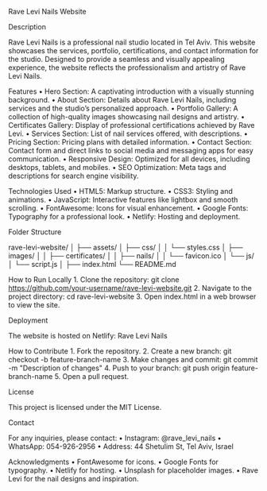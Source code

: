 Rave Levi Nails Website

Description

Rave Levi Nails is a professional nail studio located in Tel Aviv. This website showcases the services, portfolio, certifications, and contact information for the studio. Designed to provide a seamless and visually appealing experience, the website reflects the professionalism and artistry of Rave Levi Nails.

Features
	•	Hero Section: A captivating introduction with a visually stunning background.
	•	About Section: Details about Rave Levi Nails, including services and the studio’s personalized approach.
	•	Portfolio Gallery: A collection of high-quality images showcasing nail designs and artistry.
	•	Certificates Gallery: Display of professional certifications achieved by Rave Levi.
	•	Services Section: List of nail services offered, with descriptions.
	•	Pricing Section: Pricing plans with detailed information.
	•	Contact Section: Contact form and direct links to social media and messaging apps for easy communication.
	•	Responsive Design: Optimized for all devices, including desktops, tablets, and mobiles.
	•	SEO Optimization: Meta tags and descriptions for search engine visibility.

Technologies Used
	•	HTML5: Markup structure.
	•	CSS3: Styling and animations.
	•	JavaScript: Interactive features like lightbox and smooth scrolling.
	•	FontAwesome: Icons for visual enhancement.
	•	Google Fonts: Typography for a professional look.
	•	Netlify: Hosting and deployment.

Folder Structure

rave-levi-website/
│
├── assets/
│   ├── css/
│   │   └── styles.css
│   ├── images/
│   │   ├── certificates/
│   │   ├── nails/
│   │   └── favicon.ico
│   └── js/
│       └── script.js
│
├── index.html
└── README.md

How to Run Locally
	1.	Clone the repository:
git clone https://github.com/your-username/rave-levi-website.git
	2.	Navigate to the project directory:
cd rave-levi-website
	3.	Open index.html in a web browser to view the site.

Deployment

The website is hosted on Netlify: Rave Levi Nails

How to Contribute
	1.	Fork the repository.
	2.	Create a new branch:
git checkout -b feature-branch-name
	3.	Make changes and commit:
git commit -m "Description of changes"
	4.	Push to your branch:
git push origin feature-branch-name
	5.	Open a pull request.

License

This project is licensed under the MIT License.

Contact

For any inquiries, please contact:
	•	Instagram: @rave_levi_nails
	•	WhatsApp: 054-926-2956
	•	Address: 44 Shetulim St, Tel Aviv, Israel

Acknowledgments
	•	FontAwesome for icons.
	•	Google Fonts for typography.
	•	Netlify for hosting.
	•	Unsplash for placeholder images.
	•	Rave Levi for the nail designs and inspiration.